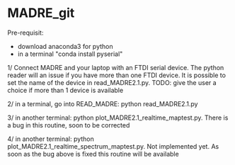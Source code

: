 # MADRE_git

Pre-requisit: 
  - download anaconda3 for python
  - in a terminal "conda install pyserial"


1/ Connect MADRE and your laptop with an FTDI serial device. The python reader will an issue if you have more than one FTDI device. It is possible to set the name of the device in read_MADRE2.1.py. TODO: give the user a choice if more than 1 device is available

2/ in a terminal, go into READ_MADRE: python read_MADRE2.1.py

3/ in  another terminal: python plot_MADRE2.1_realtime_maptest.py. There is a bug in this routine, soon to be corrected  

4/ in  another terminal: python plot_MADRE2.1_realtime_spectrum_maptest.py. Not implemented yet. As soon as the bug above is fixed this routine will be available

